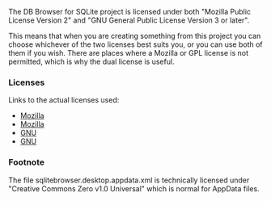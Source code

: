 The DB Browser for SQLite project is licensed under both "Mozilla Public License Version 2" and "GNU General Public License Version 3 or later".

This means that when you are creating something from this project you can choose whichever of the two licenses best suits you, or you can use both of them if you wish. There are places where a Mozilla or GPL license is not permitted, which is why the dual license is useful.

### Licenses

Links to the actual licenses used:

* [Mozilla](http://opensource.org/licenses/MPL-2.0)
* [Mozilla](https://www.mozilla.org/MPL/2.0/)
* [GNU](http://opensource.org/licenses/GPL-3.0)
* [GNU](http://www.gnu.org/licenses/gpl-3.0-standalone.html)

### Footnote

The file sqlitebrowser.desktop.appdata.xml is technically licensed under "Creative Commons Zero v1.0 Universal" which is normal for AppData files.